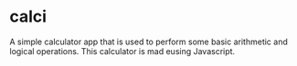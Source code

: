# calci
A simple calculator app that is used to perform some basic arithmetic and logical operations.
This calculator is mad eusing Javascript.
